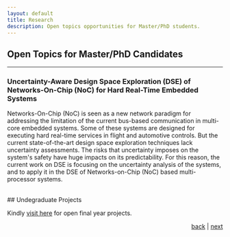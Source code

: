 ```yaml
---
layout: default
title: Research
description: Open topics opportunities for Master/PhD students.
---
```


## Open Topics for Master/PhD Candidates

* * *
### Uncertainty-Aware Design Space Exploration (DSE) of Networks-On-Chip (NoC) for Hard Real-Time Embedded Systems

Networks-On-Chip (NoC) is seen as a new network paradigm for addressing the limitation of the current bus-based communication in multi-core embedded systems. Some of these systems are designed for executing hard real-time services in flight and automotive controls. But the current state-of-the-art design space exploration techniques lack uncertainty assessments. The risks that uncertainty imposes on the system's safety have huge impacts on its predictability. For this reason, the current work on DSE is focusing on the uncertainty analysis of the systems, and to apply it in the DSE of Networks-on-Chip (NoC) based multi-processor systems.


<br>
## Undegraduate Projects

Kindly [visit here](project) for open final year projects. 


<p style="text-align: right;">
<a href="./">back</a> | <a href="publication">next</a> 
</p>
